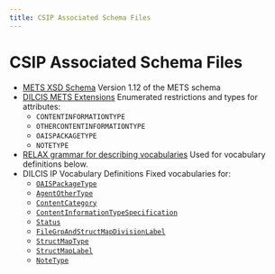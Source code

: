 ```yaml
---
title: CSIP Associated Schema Files
---
```

CSIP Associated Schema Files
=======================

- [METS XSD Schema](./mets.xsd)
  Version 1.12 of the METS schema
- [DILCIS METS Extensions](DILCISExtensionMETS.xsd)
  Enumerated restrictions and types for attributes:
  + `CONTENTINFORMATIONTYPE`
  + `OTHERCONTENTINFORMATIONTYPE`
  + `OAISPACKAGETYPE`
  + `NOTETYPE`
- [RELAX grammar for describing vocabularies](DILCISVocabularies.rng)
  Used for vocabulary definitions below.
- DILCIS IP Vocabulary Definitions
  Fixed vocabularies for:
  + [`OAISPackageType`](CSIPVocabularyOAISPackageType.xml)
  + [`AgentOtherType`](CSIPVocabularyAgentOtherType.xml)
  + [`ContentCategory`](CSIPVocabularyContentCategory.xml)
  + [`ContentInformationTypeSpecification`](CSIPVocabularyContentInformationType.xml)
  + [`Status`](CSIPVocabularyStatus.xml)
  + [`FileGrpAndStructMapDivisionLabel`](CSIPVocabularyFileGrpAndStructMapDivisionLabel.xml)
  + [`StructMapType`](CSIPVocabularyStructMapType.xml)
  + [`StructMapLabel`](CSIPVocabularyStructMapLabel.xml)
  + [`NoteType`](CSIPVocabularyNoteType.xml)

